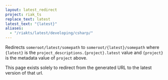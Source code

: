 ```yaml
---
layout: latest_redirect
project: riak_ts
replace_text: latest
latest_text: "{latest}"
aliases:
  - "/riakts/latest/developing/csharp/"
---
```


Redirects `someroot/latest/somepath` to `someroot/{latest}/somepath` 
where `{latest}` is the `project_descriptions.{project}.latest` value
and `{project}` is the metadata value of `project` above.

This page exists solely to redirect from the generated URL to the latest version of
that url.




